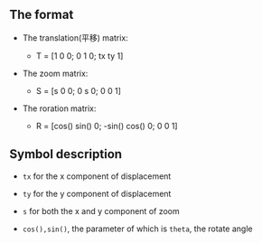 ## The format
* The translation(平移) matrix:

    * T = [1 0 0; 0 1 0; tx ty 1]

* The zoom matrix:

    * S = [s 0 0; 0 s 0; 0 0 1]

* The roration matrix:

    * R = [cos() sin() 0; -sin() cos() 0; 0 0 1]

## Symbol description

* `tx` for the x component of displacement

* `ty` for the y component of displacement

* `s` for both the x and y component of zoom

* `cos(),sin()`, the parameter of which is `theta`, the rotate angle


